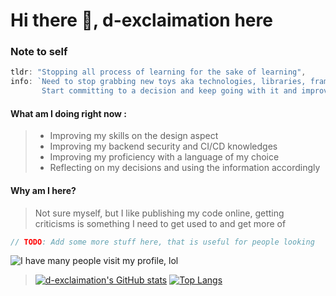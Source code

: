 # Hi there 👋, d-exclaimation here

### Note to self
```go
tldr: "Stopping all process of learning for the sake of learning",
info: `Need to stop grabbing new toys aka technologies, libraries, frameworks etc. Focus on my goals, 
       Start committing to a decision and keep going with it and improving my proficiency`,
```
#### What am I doing right now :
> - Improving my skills on the design aspect 
> - Improving my backend security and CI/CD knowledges
> - Improving my proficiency with a language of my choice
> - Reflecting on my decisions and using the information accordingly

#### Why am I here?
> Not sure myself, but
> I like publishing my code online, getting criticisms is something I need to get used to and get more of 

```go
// TODO: Add some more stuff here, that is useful for people looking
```

![I have many people visit my profile, lol](https://visitor-badge.laobi.icu/badge?page_id=d-exclaimation.d-exclaimation)
> [![d-exclaimation's GitHub stats](https://github-readme-stats.vercel.app/api?username=d-exclaimation&theme=outrun)](https://github.com/anuraghazra/github-readme-stats)
> [![Top Langs](https://github-readme-stats.vercel.app/api/top-langs/?username=d-exclaimation&langs_count=8&theme=outrun&layout=compact)](https://github.com/anuraghazra/github-readme-stats)
